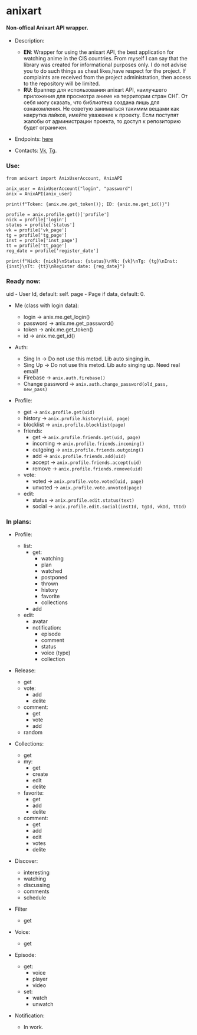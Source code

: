 # anixart
#### Non-offical Anixart API wrapper. 
* Description:
	* **EN**: Wrapper for using the anixart API, the best application for watching anime in the CIS countries. From myself I can say that the library was created for informational purposes only. I do not advise you to do such things as cheat likes,have respect for the project. If complaints are received from the project administration, then access to the repository will be limited.
	* **RU**: Враппер для использования anixart API, наилучшего приложения для просмотра аниме на территории стран СНГ.  От себя могу сказать, что библиотека создана лишь для ознакомления. Не советую заниматься такимим вещами как накрутка лайков, имейте уважение к проекту. Если поступят жалобы от администрации проекта, то доступ к репозиторию будет ограничен.


* Endpoints: [here](https://github.com/SantaSpeen/anixart/blob/master/anixart/methods.py)
* Contacts: [Vk](https://vk.com/l.vindeta "Vk"), [Tg](https://t.me/id01234 "Tg").

### Use:
```python3
from anixart import AnixUserAccount, AnixAPI

anix_user = AnixUserAccount("login", "password")
anix = AnixAPI(anix_user)

print(f"Token: {anix.me.get_token()}; ID: {anix.me.get_id()}")

profile = anix.profile.get()['profile']
nick = profile['login']
status = profile['status']
vk = profile['vk_page']
tg = profile['tg_page']
inst = profile['inst_page']
tt = profile['tt_page']
reg_date = profile['register_date']

print(f"Nick: {nick}\nStatus: {status}\nVk: {vk}\nTg: {tg}\nInst: {inst}\nTt: {tt}\nRegister date: {reg_date}")
```

### Ready now:

uid - User Id, default: self.
page - Page if data, default: 0.


* Me (class with login data): 
	- login -> anix.me.get_login()
	- password -> anix.me.get_password()
	- token -> anix.me.get_token()
	- id -> anix.me.get_id()

* Auth:
	- Sing In -> Do not use this metod. Lib auto singing in.
	- Sing Up -> Do not use this metod. Lib auto singing up. Need real email!
	- Firebase -> `anix.auth.firebase()`
	- Change password -> `anix.auth.change_password(old_pass, new_pass)`

* Profile:
	- get -> `anix.profile.get(uid)`
	- history  -> `anix.profile.history(uid, page)`
	- blocklist  -> `anix.profile.blocklist(page)`
	- friends: 
		* get -> `anix.profile.friends.get(uid, page)`
		* incoming -> `anix.profile.friends.incoming()`
		* outgoing -> `anix.profile.friends.outgoing()`
		* add -> `anix.profile.friends.add(uid)`
		* accept -> `anix.profile.friends.accept(uid)`
		* remove -> `anix.profile.friends.remove(uid)`
	- vote: 
		* voted -> `anix.profile.vote.voted(uid, page)`
		* unvoted -> `anix.profile.vote.unvoted(page)`
	- edit: 
		* status -> `anix.profile.edit.status(text)`
		* social -> `anix.profile.edit.social(instId, tgId, vkId, ttId)`

### In plans:

* Profile:
	- list:
		* get:
			- watching
			- plan
			- watched
			- postponed
			- thrown
			- history
			- favorite 
			- collections
		* add
	- edit:
		* avatar
		* notification:
			- episode
			- comment
			- status
			- voice (type)
			- collection

* Release:
	- get
	- vote:
		* add
		* delite
	- comment:
		* get 
		* vote
		* add
	- random

* Collections:
	- get
	- my:
		* get
		* create
		* edit
		* delite
	- favorite:
		* get
		* add
		* delite
	- comment:	
		* get
		* add
		* edit
		* votes
		* delite

* Discover:
	- interesting
	- watching
	- discussing
	- comments
	- schedule

* Filter
	- get

* Voice:
	- get

* Episode:
	- get:
		- voice
		- player
		- video
	- set:
		- watch
		- unwatch

* Notification:
	- In work.
 